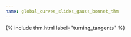 ```yaml
---
name: global_curves_slides_gauss_bonnet_thm
---
```


{% include thm.html label="turning_tangents" %}
